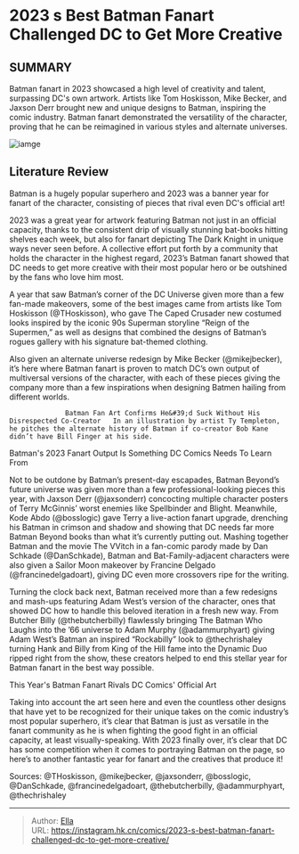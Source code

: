 # 2023 s Best Batman Fanart Challenged DC to Get More Creative


## SUMMARY 



  Batman fanart in 2023 showcased a high level of creativity and talent, surpassing DC&#39;s own artwork.   Artists like Tom Hoskisson, Mike Becker, and Jaxson Derr brought new and unique designs to Batman, inspiring the comic industry.   Batman fanart demonstrated the versatility of the character, proving that he can be reimagined in various styles and alternate universes.  

![iamge](https://static1.srcdn.com/wordpress/wp-content/uploads/2023/04/batman-versions-of-batman-art.jpg)

## Literature Review

Batman is a hugely popular superhero and 2023 was a banner year for fanart of the character, consisting of pieces that rival even DC&#39;s official art!




2023 was a great year for artwork featuring Batman not just in an official capacity, thanks to the consistent drip of visually stunning bat-books hitting shelves each week, but also for fanart depicting The Dark Knight in unique ways never seen before. A collective effort put forth by a community that holds the character in the highest regard, 2023’s Batman fanart showed that DC needs to get more creative with their most popular hero or be outshined by the fans who love him most.




A year that saw Batman’s corner of the DC Universe given more than a few fan-made makeovers, some of the best images came from artists like Tom Hoskisson (@THoskisson), who gave The Caped Crusader new costumed looks inspired by the iconic 90s Superman storyline “Reign of the Supermen,” as well as designs that combined the designs of Batman’s rogues gallery with his signature bat-themed clothing.


 


 


 




​​​​Also given an alternate universe redesign by Mike Becker (@mikejbecker), it’s here where Batman fanart is proven to match DC’s own output of multiversal versions of the character, with each of these pieces giving the company more than a few inspirations when designing Batmen hailing from different worlds.

                  Batman Fan Art Confirms He&#39;d Suck Without His Disrespected Co-Creator   In an illustration by artist Ty Templeton, he pitches the alternate history of Batman if co-creator Bob Kane didn’t have Bill Finger at his side.   


 Batman&#39;s 2023 Fanart Output Is Something DC Comics Needs To Learn From 

 


 





 


 

Not to be outdone by Batman’s present-day escapades, Batman Beyond’s future universe was given more than a few professional-looking pieces this year, with Jaxson Derr (@jaxsonderr) concocting multiple character posters of Terry McGinnis’ worst enemies like Spellbinder and Blight. Meanwhile, Kode Abdo (@bosslogic) gave Terry a live-action fanart upgrade, drenching his Batman in crimson and shadow and showing that DC needs far more Batman Beyond books than what it’s currently putting out. Mashing together Batman and the movie The VVitch in a fan-comic parody made by Dan Schkade (@DanSchkade), Batman and Bat-Family-adjacent characters were also given a Sailor Moon makeover by Francine Delgado (@francinedelgadoart), giving DC even more crossovers ripe for the writing.




Turning the clock back next, Batman received more than a few redesigns and mash-ups featuring Adam West’s version of the character, ones that showed DC how to handle this beloved iteration in a fresh new way. From Butcher Billy (@thebutcherbilly) flawlessly bringing The Batman Who Laughs into the ’66 universe to Adam Murphy (@adammurphyart) giving Adam West’s Batman an inspired “Rockabilly” look to @thechrishaley turning Hank and Billy from King of the Hill fame into the Dynamic Duo ripped right from the show, these creators helped to end this stellar year for Batman fanart in the best way possible.



 This Year&#39;s Batman Fanart Rivals DC Comics&#39; Official Art 

 


 





 

Taking into account the art seen here and even the countless other designs that have yet to be recognized for their unique takes on the comic industry’s most popular superhero, it’s clear that Batman is just as versatile in the fanart community as he is when fighting the good fight in an official capacity, at least visually-speaking. With 2023 finally over, it’s clear that DC has some competition when it comes to portraying Batman on the page, so here’s to another fantastic year for fanart and the creatives that produce it!

Sources: @THoskisson, @mikejbecker, @jaxsonderr, @bosslogic, @DanSchkade, @francinedelgadoart, @thebutcherbilly, @adammurphyart, @thechrishaley



---

> Author: [Ella](https://instagram.hk.cn/)  
> URL: https://instagram.hk.cn/comics/2023-s-best-batman-fanart-challenged-dc-to-get-more-creative/  

